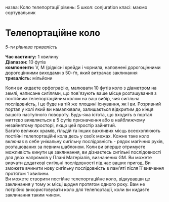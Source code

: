 назва: Коло телепортації рівень: 5 школ: conjuration класі: маємо сортувальник

# Телепортаційне коло
_5-ти рівнева тривалість_

**Час кастингу:** 1 хвилину    
**Діапазон:** 10 футів    
**компоненти:** V, М (рідкісні крейди і чорнила, наповнені дорогоцінними дорогоцінними виходами з 50-ґп, який витрачає заклинання    
**тривалість:** мільйони

Коли ви кидаєте орфографію, малювати 10 футів коло з діаметром на землі, написане сигілями, що пов'язують ваше місце розташування з постійним телепортаційним колом на ваш вибір, чия сигільна послідовність, і це буде на тій же площині існування, як і ви. Розривний портал у колі який ви намалювали, залишається відкритим до кінця вашого наступного повороту. Будь-яка істота, що входить в портал миттєво виявляється в 5 футів призначення або в найближчому незайнятому просторі, якщо цей простір зайнятий.    
Багато великих храмів, гільдій та інших важливих місць всеохоплюють постійні телепортаційні кола десь у своїх межах. Кожне таке коло включає в себе унікальну сигільну послідовність - рядок магічних рухів, розташованих за певним шаблоном. Коли ви вперше отримуєте можливість кинути це заклинання, ви дізнаєтесь сигільні послідовності для двох напрямків у Плані Матеріалів, визначених GM. Ви можете вивчати додаткові сигільні послідовності під час ваших пригод. Ви зможете вчинити нову сигільну послідовність в пам'яті після її вивчення протягом 1 хвилини.    
Ви можете створити постійне телепортаційне коло, відкувавши це заклинання у тому ж місці щодня протягом одного року. Вам не потрібно використовувати коло для телепортації, коли ви кидаєте заклинання таким чином.